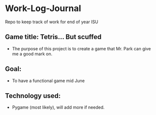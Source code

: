 # Work-Log-Journal
Repo to keep track of work for end of year ISU

## Game title: Tetris... But scuffed 

* The purpose of this project is to create a game that Mr. Park can give me a good mark on.

## Goal: 
* To have a functional game mid June

## Technology used: 
* Pygame (most likely), will add more if needed.



